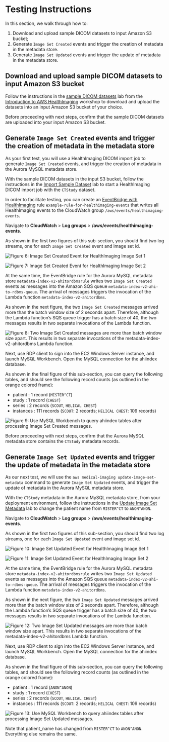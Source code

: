 # Testing Instructions

In this section, we walk through how to:

1. Download and upload sample DICOM datasets to input Amazon S3 bucket;
2. Generate `Image Set Created` events and trigger the creation of metadata in the metadata store.
3. Generate ``Image Set Updated`` events and trigger the update of metadata in the metadata store. 

## Download and upload sample DICOM datasets to input Amazon S3 bucket

Follow the instructions in the [sample DICOM datasets](https://catalog.workshops.aws/introduction-to-medical-imaging/en-US/020-lab2/010-sample-data-set) lab from the
[Introduction to AWS HealthImaging](https://catalog.workshops.aws/introduction-to-medical-imaging/en-US) workshop
to download and upload the datasets into an input Amazon S3 bucket of your choice.

Before proceeding with next steps, confirm that the sample DICOM datasets are uploaded into your input Amazon S3 bucket.

## Generate `Image Set Created` events and trigger the creation of metadata in the metadata store

As your first test, you will use a HealthImaging DICOM import job to generate `Image Set Created` events, and trigger the creation of metadata in the Aurora MySQL metadata store. 

With the sample DICOM datasets in the input S3 bucket, follow the instructions in the [Import Sample Dataset](https://catalog.workshops.aws/introduction-to-medical-imaging/en-US/020-lab2/020-import-sample-data) lab
to start a HealthImaging DICOM import job with the `CTStudy` dataset.

In order to facilitate testing, you can create an [EventBridge with HealthImaging](https://docs.aws.amazon.com/healthimaging/latest/devguide/event-notifications.html) rule `example-rule-for-healthimaging-events`
that writes all HealthImaging events to the CloudWatch group `/aws/events/healthimaging-events`.

Navigate to **CloudWatch** > **Log groups** > **/aws/events/healthimaging-events**.

As shown in the first two figures of this sub-section, you should find two log streams, one for each `Image Set Created` event and image set id.

![Figure 6: `Image Set Created` Event for HealthImaging Image Set 1](../img/figure_6_image_set_created_image_set_1.png)

![Figure 7: `Image Set Created` Event for HealthImaging Image Set 2](../img/figure_7_image_set_created_image_set_2.png)

At the same time, the EventBridge rule for the Aurora MySQL metadata store `metadata-index-v2-ahitordbmsrule` writes two `Image Set Created` events as messages into the Amazon SQS queue `metadata-index-v2-ahi-to-rdbms-queue`.
The arrival of messages triggers the invocation of the Lambda function `metadata-index-v2-ahitordbms`. 

As shown in the next figure, the two `Image Set Created` messages arrived more than the batch window size of 2 seconds apart.  Therefore, although the Lambda function’s SQS queue trigger has a batch size of 40, the two messages results in two separate invocations of the Lambda function.

![Figure 8: Two `Image Set Created` messages are more than batch window size apart.  This results in two separate invocations of the `metadata-index-v2-ahitordbms` Lambda function.](../img/figure_8_metadata-index-v2-ahitordbms_image_set_created.png)

Next, use RDP client to sign into the EC2 Windows Server instance, and launch MySQL Workbench.
Open the MySQL connection for the ahiindex database.

As shown in the final figure of this sub-section, you can query the following tables, and should see the following record counts (as outlined in the orange colored frame):

* patient : 1 record (`MISTER^CT`)
* study : 1 record (`CHEST`)
* series : 2 records (`SCOUT`, `HELICAL CHEST`)
* instances : 111 records (`SCOUT`: 2 records; `HELICAL CHEST`: 109 records)

![Figure 9: Use MySQL Workbench to query `ahiindex` tables after processing `Image Set Created` messages.](../img/figure_9_mysql_workbench_ahiindex_tables_image_set_created.png)

Before proceeding with next steps, confirm that the Aurora MySQL metadata store contains the `CTStudy` metadata records.

## Generate ``Image Set Updated`` events and trigger the update of metadata in the metadata store

As our next test, we will use the `aws medical-imaging update-image-set-metadata` command to generate `Image Set Updated` events, and trigger the update of metadata in the Aurora MySQL metadata store.

With the `CTStudy` metadata in the Aurora MySQL metadata store, from your deployment environment, follow the instructions in the [Update Image Set Metadata](https://catalog.workshops.aws/introduction-to-medical-imaging/en-US/050-lab5/010-update-image-set#5.1.1.4-update-image-set-metadata.) lab
to change the patient name from `MISTER^CT` to `ANON^ANON`.

Navigate to **CloudWatch** > **Log groups** > **/aws/events/healthimaging-events**.

As shown in the first two figures of this sub-section, you should find two log streams, one for each `Image Set Updated` event and image set id.

![Figure 10: `Image Set Updated` Event for HealthImaging Image Set 1](../img/figure_10_image_set_updated_image_set_1.png)

![Figure 11: `Image Set Updated` Event for HealthImaging Image Set 2](../img/figure_11_image_set_updated_image_set_2.png)

At the same time, the EventBridge rule for the Aurora MySQL metadata store `metadata-index-v2-ahitordbmsrule` writes two `Image Set Updated` events as messages into the Amazon SQS queue `metadata-index-v2-ahi-to-rdbms-queue`. The arrival of messages triggers the invocation of the Lambda function `metadata-index-v2-ahitordbms`.

As shown in the next figure, the two `Image Set Updated` messages arrived more than the batch window size of 2 seconds apart.  Therefore, although the Lambda function’s SQS queue trigger has a batch size of 40, the two messages results in two separate invocations of the Lambda function.

![Figure 12: Two `Image Set Updated` messages are more than batch window size apart.  This results in two separate invocations of the `metadata-index-v2-ahitordbms` Lambda function.](../img/figure_12_metadata-index-v2-ahitordbms_image_set_updated.png)

Next, use RDP client to sign into the EC2 Windows Server instance, and launch MySQL Workbench. Open the MySQL connection for the ahiindex database.

As shown in the final figure of this sub-section, you can query the following tables, and should see the following record counts (as outlined in the orange colored frame):

* patient : 1 record (`ANON^ANON`)
* study : 1 record (`CHEST`)
* series : 2 records (`SCOUT`, `HELICAL CHEST`)
* instances : 111 records (`SCOUT`: 2 records; `HELICAL CHEST`: 109 records)

![Figure 13: Use MySQL Workbench to query `ahiindex` tables after processing `Image Set Updated` messages.](../img/figure_13_mysql_workbench_ahiindex_tables_image_set_updated.png)

Note that patient_name has changed from `MISTER^CT` to `ANON^ANON`.  Everything else remains the same.
